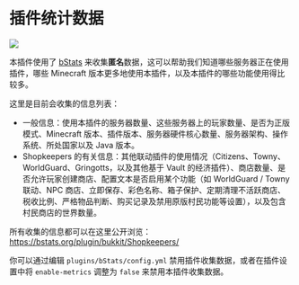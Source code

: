 # 插件统计数据

![](https://bstats.org/signatures/bukkit/Shopkeepers.svg)

本插件使用了 [bStats](https://bstats.org/plugin/bukkit/Shopkeepers/) 来收集**匿名**数据，这可以帮助我们知道哪些服务器正在使用插件，哪些 Minecraft 版本更多地使用本插件，以及本插件的哪些功能使用得比较多。

这里是目前会收集的信息列表：

* 一般信息：使用本插件的服务器数量、这些服务器上的玩家数量、是否为正版模式、Minecraft 版本、插件版本、服务器硬件核心数量、服务器架构、操作系统、所处国家以及 Java 版本。
* Shopkeepers 的有关信息：其他联动插件的使用情况（Citizens、Towny、WorldGuard、Gringotts，以及其他基于 Vault 的经济插件）、商店数量、是否允许玩家创建商店、配置文本是否启用某个功能（如 WorldGuard / Towny 联动、NPC 商店、立即保存、彩色名称、箱子保护、定期清理不活跃商店、税收比例、严格物品判断、购买记录及禁用原版村民功能等设置），以及包含村民商店的世界数量。

所有收集的信息都可以在这里公开浏览：https://bstats.org/plugin/bukkit/Shopkeepers/

你可以通过编辑 `plugins/bStats/config.yml` 禁用插件收集数据，或者在插件设置中将 `enable-metrics` 调整为 `false` 来禁用本插件收集数据。